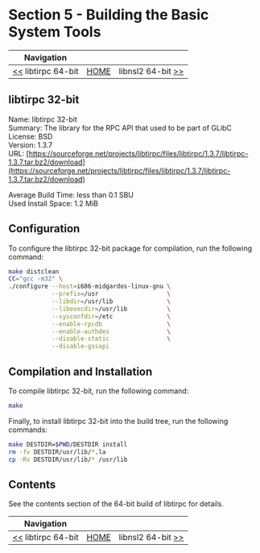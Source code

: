 # Section 5 - Building the Basic System Tools

| Navigation |||
| --- | --- | ---: |
| [<<](./libtirpc64bit.md) libtirpc 64-bit | [HOME](../README.md) | libnsl2 64-bit [>>](./libnsl264bit.md) |

## libtirpc 32-bit

Name: libtirpc 32-bit<br />
Summary: The library for the RPC API that used to be part of GLibC<br />
License: BSD<br />
Version: 1.3.7<br />
URL: [https://sourceforge.net/projects/libtirpc/files/libtirpc/1.3.7/libtirpc-1.3.7.tar.bz2/download](https://sourceforge.net/projects/libtirpc/files/libtirpc/1.3.7/libtirpc-1.3.7.tar.bz2/download)<br />

Average Build Time: less than 0.1 SBU<br />
Used Install Space: 1.2 MiB<br />

## Configuration

To configure the libtirpc 32-bit package for compilation, run the following command:

```bash
make distclean
CC="gcc -m32" \
./configure --host=i686-midgardos-linux-gnu \
            --prefix=/usr                   \
            --libdir=/usr/lib               \
            --libexecdir=/usr/lib           \
            --sysconfdir=/etc               \
            --enable-rpcdb                  \
            --enable-authdes                \
            --disable-static                \
            --disable-gssapi
```

## Compilation and Installation

To compile libtirpc 32-bit, run the following command:

```bash
make
```

Finally, to install libtirpc 32-bit into the build tree, run the following commands:

```bash
make DESTDIR=$PWD/DESTDIR install
rm -fv DESTDIR/usr/lib/*.la
cp -Rv DESTDIR/usr/lib/* /usr/lib
```

## Contents

See the contents section of the 64-bit build of libtirpc for details.

| Navigation |||
| --- | --- | ---: |
| [<<](./libtirpc64bit.md) libtirpc 64-bit | [HOME](../README.md) | libnsl2 64-bit [>>](./libnsl264bit.md) |
